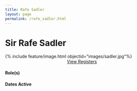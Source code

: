 ```yaml
---
title: Rafe Sadler
layout: page
permalink: /rafe_sadler.html
---
```


<h1 class="text-center">Sir Rafe Sadler </h1>

<div class="row p-5">
<div class="col-md-6">{% include feature/image.html objectid="images/sadler.jpg"%}</div>
<div class="col-md-6">
<div class="p-3" style="text-align:center;">
<a href="{{ '/browse.html' | relative_url }}#Rafe Sadler" class="btn btn-primary">View Registers</a>
</div>
<h4>Role(s)</h4>

<h4>Dates Active</h4>
</div>
</div>
